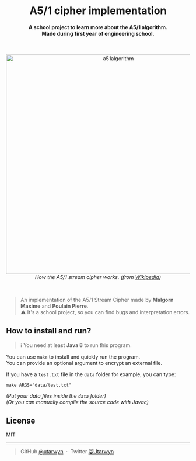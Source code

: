 <h1 align="center">A5/1 cipher implementation</h1>

<h4 align="center">
A school project to learn more about the A5/1 algorithm.
<br>
Made during first year of engineering school.
</h4>

<br>
<p align="center">
    <img src="https://upload.wikimedia.org/wikipedia/commons/thumb/5/5e/A5-1_GSM_cipher.svg/600px-A5-1_GSM_cipher.svg.png" width="600" alt="a51algorithm">
    <br>
    <em>How the A5/1 stream cipher works. (from <a href="https://en.wikipedia.org/wiki/A5/1">Wikipedia</a>)</em>
</p>
<br>

> An implementation of the A5/1 Stream Cipher made by **Malgorn Maxime** and **Poulain Pierre**.\
> :warning: It's a school project, so you can find bugs and interpretation errors.

## How to install and run?

> :information_source: You need at least **Java 8** to run this program.

You can use `make` to install and quickly run the program.\
You can provide an optional argument to encrypt an external file.

If you have a `test.txt` file in the `data` folder for example, you can type:
```
make ARGS="data/test.txt"
```

*(Put your data files inside the `data` folder)*\
*(Or you can manually compile the source code with Javac)*

## License

MIT

---

> GitHub [@utarwyn](https://github.com/utarwyn) &nbsp;&middot;&nbsp;
> Twitter [@Utarwyn](https://twitter.com/Utarwyn)
